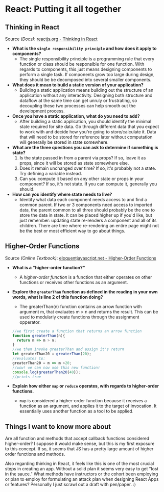 # React: Putting it all together

## Thinking in React

Source *(Docs)*: [reactjs.org - Thinking in React](https://reactjs.org/docs/thinking-in-react.html)

* **What is the `single responsibility principle` and how does it apply to components?**
  * The single responsibility principle is a programming rule that every function or class should be responsible for one function. With regards to components, this just means designing components to perform a single task. If components grow too large during design, they should be be decomposed into several smaller components.
* **What does it mean to build a static version of your application?**
  * Building a static application means building out the structure of an application without any interactivity. Designing both structure and dataflow at the same time can get unruly or frustrating, so decoupling these two processes can help smooth out the development process.
* **Once you have a static application, what do you need to add?**
  * After building a static application, you should identify the minimal state required for site data. Go through different data that you expect to work with and decide how you're going to store/calculate it. Data that will need to be stored for reference later without computation will generally be stored in state somewhere.
* **What are the three questions you can ask to determine if something is state?**
  1. Is the state passed in from a parent via props? If so, leave it as props, since it will be stored as state somewhere else.
  2. Does it remain unchanged over time? If so, it's probably not a state. Try defining a variable instead.
  3. Can you compute it based on any other state or props in your component? If so, it's not state. If you can compute it, generally you should.
* **How can you identify where state needs to live?**
  * Identify what data each component needs access to and find a common parent. If two or 3 components need access to imported data, the parent common to all three should probably be the one to store the data in state. It can be placed higher up if you'd like, but just remember: updating state re-renders a component and all of its children. There are time where re-rendering an entire page might not be the best or most efficient way to go about things.

## Higher-Order Functions

Source *(Online Textbook)*: [eloquentjavascript.net - Higher-Order Functions](https://eloquentjavascript.net/05_higher_order.html#h_xxCc98lOBK)

* **What is a "higher-order function?"**
  * A *higher-order function* is a function that either operates on other functions or receives other functions as an argument.
* **Explore the `greaterThan` function as defined in the reading in your own words, what is line 2 of this function doing?**
  * The greaterThan(n) function contains an arrow function with argument m, that evaluates m > n and returns the result. This can be used to modularly create functions through the assignment opperator.

  ```js
  //we first create a function that returns an arrow function
  function greaterThan(n){
    return m => m > n;
  }
  //we then invoke greaterThan and assign it's return
  let greaterThan20 = greaterThan(20);
  //evaluates to:
  greaterThan20 = m => m >20;
  //wow! we can now use this new function!
  console.log(greaterThan20(40));
  //prints true
  ```

* **Explain how either `map` or `reduce` operates, with regards to higher-order functions.**
  * `map` is considered a higher-order function because it receives a function as an argument, and applies it to the target of invocation. It essentially uses another function as a tool to be applied.

## Things I want to know more about

Are all function and methods that accept callback functions considered higher-order? I suppose it would make sense, but this is my first exposure to this concept. If so, it seems that JS has a pretty large amount of higher order functions and methods.

Also regarding thinking in React, it feels like this is one of the most crucial steps in creating an app. Without a solid plan it seems very easy to get "lost in the sauce." What methods have instructors or the cohort been employing or plan to employ for formulating an attack plan when designing React Apps or features? Personally I just scrawl out a draft with pen/paper. :)
